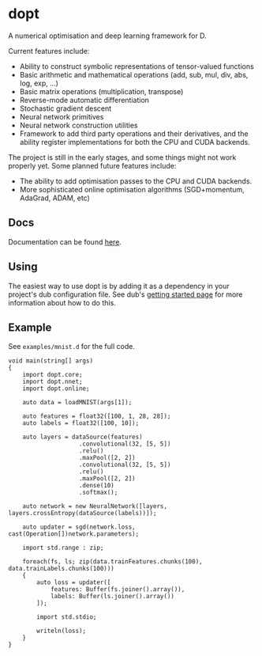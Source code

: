 dopt
====

A numerical optimisation and deep learning framework for D.

Current features include:

* Ability to construct symbolic representations of tensor-valued functions
* Basic arithmetic and mathematical operations (add, sub, mul, div, abs, log, exp, ...)
* Basic matrix operations (multiplication, transpose)
* Reverse-mode automatic differentiation
* Stochastic gradient descent
* Neural network primitives
* Neural network construction utilities
* Framework to add third party operations and their derivatives, and the ability register implementations for both the CPU and CUDA backends.

The project is still in the early stages, and some things might not work properly yet. Some planned future features include:

* The ability to add optimisation passes to the CPU and CUDA backends.
* More sophisticated online optimisation algorithms (SGD+momentum, AdaGrad, ADAM, etc)

Docs
----

Documentation can be found [here](https://henrygouk.github.io/dopt/).

Using
-----

The easiest way to use dopt is by adding it as a dependency in your project's dub configuration file. See dub's [getting started page](http://code.dlang.org/getting_started) for more information about how to do this.

Example
-------

See `examples/mnist.d` for the full code.

```
void main(string[] args)
{
    import dopt.core;
    import dopt.nnet;
    import dopt.online;

    auto data = loadMNIST(args[1]);

    auto features = float32([100, 1, 28, 28]);
    auto labels = float32([100, 10]);

    auto layers = dataSource(features)
                    .convolutional(32, [5, 5])
                    .relu()
                    .maxPool([2, 2])
                    .convolutional(32, [5, 5])
                    .relu()
                    .maxPool([2, 2])
                    .dense(10)
                    .softmax();

    auto network = new NeuralNetwork([layers, layers.crossEntropy(dataSource(labels))]);

    auto updater = sgd(network.loss, cast(Operation[])network.parameters);

    import std.range : zip;

    foreach(fs, ls; zip(data.trainFeatures.chunks(100), data.trainLabels.chunks(100)))
    {
        auto loss = updater([
            features: Buffer(fs.joiner().array()),
            labels: Buffer(ls.joiner().array())
        ]);

        import std.stdio;

        writeln(loss);
    }
}
```
